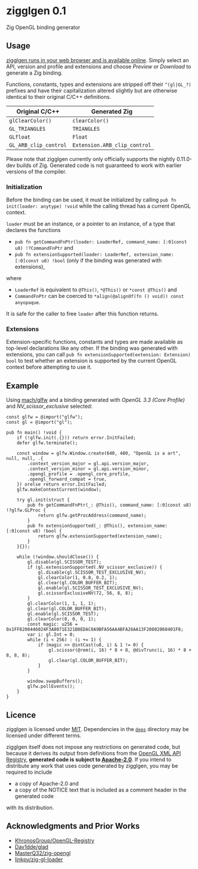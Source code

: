 # zigglgen 0.1

Zig OpenGL binding generator

## Usage

[zigglgen runs in your web browser and is available online](https://castholm.github.io/zigglgen). Simply select an API,
version and profile and extensions and choose *Preview* or *Download* to generate a Zig binding.

Functions, constants, types and extensions are stripped off their `^(gl|GL_?)` prefixes and have their capitalization
altered slightly but are otherwise identical to their original C/C++ definitions.

| Original C/C++        | Generated Zig                |
|-----------------------|------------------------------|
| `glClearColor()`      | `clearColor()`               |
| `GL_TRIANGLES`        | `TRIANGLES`                  |
| `GLfloat`             | `Float`                      |
| `GL_ARB_clip_control` | `Extension.ARB_clip_control` |

Please note that zigglgen currently only officially supports the nightly 0.11.0-dev builds of Zig. Generated code is not
guaranteed to work with earlier versions of the compiler.

### Initialization

Before the binding can be used, it must be initialized by calling `pub fn init(loader: anytype) !void` while the calling
thread has a current OpenGL context.

`loader` must be an instance, or a pointer to an instance, of a type that declares the functions

- `pub fn getCommandFnPtr(loader: LoaderRef, command_name: [:0]const u8) !?CommandFnPtr` and
- `pub fn extensionSupported(loader: LoaderRef, extension_name: [:0]const u8) !bool` (only if the binding was generated
  with extensions),

where

- `LoaderRef` is equivalent to `@This()`, `*@This()` or `*const @This()` and
- `CommandFnPtr` can be coerced to `*align(@alignOf(fn () void)) const anyopaque`.

It is safe for the caller to free `loader` after this function returns.

### Extensions

Extension-specific functions, constants and types are made available as top-level declarations like any other. If the
binding was generated with extensions, you can call `pub fn extensionSupported(extension: Extension) bool` to test
whether an extension is supported by the current OpenGL context before attempting to use it.

## Example

Using [mach/glfw](https://github.com/hexops/mach-glfw) and a binding generated with *OpenGL 3.3 (Core Profile)* and
*NV_scissor_exclusive* selected:

```zig
const glfw = @import("glfw");
const gl = @import("gl");

pub fn main() !void {
    if (!glfw.init(.{})) return error.InitFailed;
    defer glfw.terminate();

    const window = glfw.Window.create(640, 480, "OpenGL is a art", null, null, .{
        .context_version_major = gl.api.version_major,
        .context_version_minor = gl.api.version_minor,
        .opengl_profile = .opengl_core_profile,
        .opengl_forward_compat = true,
    }) orelse return error.InitFailed;
    glfw.makeContextCurrent(window);

    try gl.init(struct {
        pub fn getCommandFnPtr(_: @This(), command_name: [:0]const u8) !?glfw.GLProc {
            return glfw.getProcAddress(command_name);
        }
        pub fn extensionSupported(_: @This(), extension_name: [:0]const u8) !bool {
            return glfw.extensionSupported(extension_name);
        }
    }{});

    while (!window.shouldClose()) {
        gl.disable(gl.SCISSOR_TEST);
        if (gl.extensionSupported(.NV_scissor_exclusive)) {
            gl.disable(gl.SCISSOR_TEST_EXCLUSIVE_NV);
            gl.clearColor(1, 0.8, 0.2, 1);
            gl.clear(gl.COLOR_BUFFER_BIT);
            gl.enable(gl.SCISSOR_TEST_EXCLUSIVE_NV);
            gl.scissorExclusiveNV(72, 56, 8, 8);
        }
        gl.clearColor(1, 1, 1, 1);
        gl.clear(gl.COLOR_BUFFER_BIT);
        gl.enable(gl.SCISSOR_TEST);
        gl.clearColor(0, 0, 0, 1);
        const magic: u256 = 0x1FF8200446024F3A8071E321B0EDAC0A9BFA56AA4BFA26AA13F20802060401F8;
        var i: gl.Int = 0;
        while (i < 256) : (i += 1) {
            if (magic >> @intCast(u8, i) & 1 != 0) {
                gl.scissor(@rem(i, 16) * 8 + 8, @divTrunc(i, 16) * 8 + 8, 8, 8);
                gl.clear(gl.COLOR_BUFFER_BIT);
            }
        }

        window.swapBuffers();
        glfw.pollEvents();
    }
}
```

## Licence

zigglgen is licensed under [MIT](LICENSE.md). Dependencies in the [`deps`](deps) directory may be licensed under
different terms.

zigglgen itself does not impose any restrictions on generated code, but because it derives its output from definitions
from the [OpenGL XML API Registry](deps/gl.xml), **generated code is subject to
[Apache-2.0](deps/LICENSE-Apache-2.0.txt)**. If you intend to distribute any work that uses code generated by zigglgen,
you may be required to include

- a copy of Apache-2.0 and
- a copy of the NOTICE text that is included as a comment header in the generated code

with its distribution.

## Acknowledgments and Prior Works

- [KhronosGroup/OpenGL-Registry](https://github.com/KhronosGroup/OpenGL-Registry)
- [Dav1dde/glad](https://github.com/Dav1dde/glad)
- [MasterQ32/zig-opengl](https://github.com/MasterQ32/zig-opengl)
- [linkpy/zig-gl-loader](https://github.com/linkpy/zig-gl-loader)
